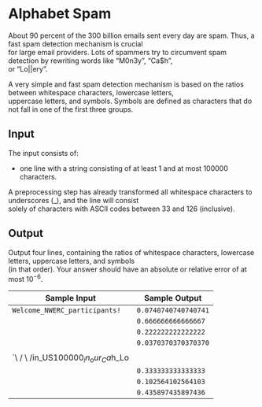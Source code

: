 # Alphabet Spam

About 90 percent of the 300 billion emails sent every day are spam. Thus, a fast spam detection mechanism is crucial\
for large email providers. Lots of spammers try to circumvent spam detection by rewriting words like “M0n3y”, “Ca$h”,\
or “Lo||ery”.

A very simple and fast spam detection mechanism is based on the ratios between whitespace characters, lowercase letters,\
uppercase letters, and symbols. Symbols are defined as characters that do not fall in one of the first three groups.

## Input

The input consists of:

- one line with a string consisting of at least 1 and at most 100000 characters.

A preprocessing step has already transformed all whitespace characters to underscores (_), and the line will consist\
solely of characters with ASCII codes between 33 and 126 (inclusive).

## Output

Output four lines, containing the ratios of whitespace characters, lowercase letters, uppercase letters, and symbols\
(in that order). Your answer should have an absolute or relative error of at most 10<sup>−6</sup>.

| Sample Input                                    | Sample Output         |
| ---                                             | ---                   |
| `Welcome_NWERC_participants!`                   | `0.0740740740740741`  |
|                                                 | `0.666666666666667`   |
|                                                 | `0.222222222222222`   |
|                                                 | `0.0370370370370370`  |
|                                                 |                       |
| `\ / \ /in_US$100000_in_our_Ca$h_Lo||ery!!!`    | `0.128205128205128`   |
|                                                 | `0.333333333333333`   |
|                                                 | `0.102564102564103`   |
|                                                 | `0.435897435897436`   |